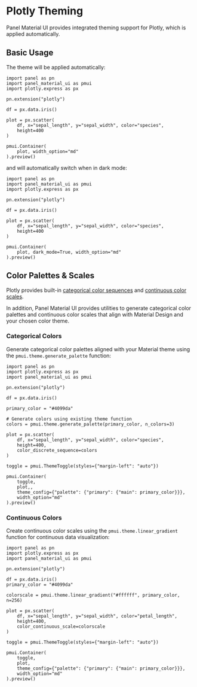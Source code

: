 # Plotly Theming

Panel Material UI provides integrated theming support for Plotly, which is applied automatically.

## Basic Usage

The theme will be applied automatically:

```{pyodide}
import panel as pn
import panel_material_ui as pmui
import plotly.express as px

pn.extension("plotly")

df = px.data.iris()

plot = px.scatter(
    df, x="sepal_length", y="sepal_width", color="species",
    height=400
)

pmui.Container(
    plot, width_option="md"
).preview()
```

and will automatically switch when in dark mode:

```{pyodide}
import panel as pn
import panel_material_ui as pmui
import plotly.express as px

pn.extension("plotly")

df = px.data.iris()

plot = px.scatter(
    df, x="sepal_length", y="sepal_width", color="species",
    height=400
)

pmui.Container(
    plot, dark_mode=True, width_option="md"
).preview()
```

## Color Palettes & Scales

Plotly provides built-in [categorical color sequences](https://plotly.com/python/discrete-color/) and [continuous color scales](https://plotly.com/python/builtin-colorscales/).

In addition, Panel Material UI provides utilities to generate categorical color palettes and continuous color scales that align with Material Design and your chosen color theme.

### Categorical Colors

Generate categorical color palettes aligned with your Material theme using the `pmui.theme.generate_palette` function:

```{pyodide}
import panel as pn
import plotly.express as px
import panel_material_ui as pmui

pn.extension("plotly")

df = px.data.iris()

primary_color = "#4099da"

# Generate colors using existing theme function
colors = pmui.theme.generate_palette(primary_color, n_colors=3)

plot = px.scatter(
    df, x="sepal_length", y="sepal_width", color="species",
    height=400,
    color_discrete_sequence=colors
)

toggle = pmui.ThemeToggle(styles={"margin-left": "auto"})

pmui.Container(
    toggle,
    plot,,
    theme_config={"palette": {"primary": {"main": primary_color}}},
    width_option="md"
).preview()
```

### Continuous Colors

Create continuous color scales using the `pmui.theme.linear_gradient` function for continuous data visualization:

```{pyodide}
import panel as pn
import plotly.express as px
import panel_material_ui as pmui

pn.extension("plotly")

df = px.data.iris()
primary_color = "#4099da"

colorscale = pmui.theme.linear_gradient("#ffffff", primary_color, n=256)

plot = px.scatter(
    df, x="sepal_length", y="sepal_width", color="petal_length",
    height=400,
    color_continuous_scale=colorscale
)

toggle = pmui.ThemeToggle(styles={"margin-left": "auto"})

pmui.Container(
    toggle,
    plot,
    theme_config={"palette": {"primary": {"main": primary_color}}},
    width_option="md"
).preview()
```

